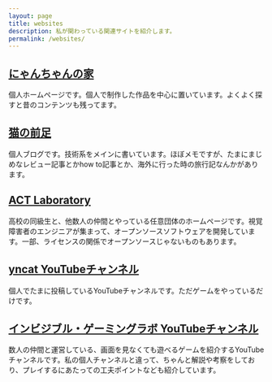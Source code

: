 ```yaml
---
layout: page
title: websites
description: 私が関わっている関連サイトを紹介します。
permalink: /websites/
---
```


## [にゃんちゃんの家](https://www.nyanchangames.com/)

個人ホームページです。個人で制作した作品を中心に置いています。よくよく探すと昔のコンテンツも残ってます。

## [猫の前足](https://yncat.github.io)

個人ブログです。技術系をメインに書いています。ほぼメモですが、たまにまじめなレビュー記事とかhow to記事とか、海外に行った時の旅行記なんかがあります。

## [ACT Laboratory](https://actlab.org/)

高校の同級生と、他数人の仲間とやっている任意団体のホームページです。視覚障害者のエンジニアが集まって、オープンソースソフトウェアを開発しています。一部、ライセンスの関係でオープンソースじゃないものもあります。

## [yncat YouTubeチャンネル](https://www.youtube.com/@yncat)

個人でたまに投稿しているYouTubeチャンネルです。ただゲームをやっているだけです。

## [インビジブル・ゲーミングラボ YouTubeチャンネル](https://www.youtube.com/@igl3359)

数人の仲間と運営している、画面を見なくても遊べるゲームを紹介するYouTubeチャンネルです。私の個人チャンネルと違って、ちゃんと解説や考察をしており、プレイするにあたっての工夫ポイントなども紹介しています。

